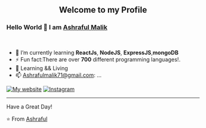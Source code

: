 

<p align="center">
 <h2 align="center" color="blue">Welcome to my Profile</h2>
</p>

### Hello World 👋 I am [Ashraful Malik](https://github.com/Ashraful-malik)
  
<br />
<p>
 
- 🌱 I’m currently learning **ReactJs**, **NodeJS**, **ExpressJS**,**mongoDB**
- ⚡ Fun fact:There are over **700** different programming languages!.
- 📒 Learning && Living
- 📫 Ashrafulmalik71@gmail.com: ...

[![My website](https://img.shields.io/badge/-Website-D14836?style=for-the-badge&logo=Website&logoColor=white)](https://ashraful-malik.netlify.app/)
[![Instagram](https://img.shields.io/badge/-Instagram-c13582?style=for-the-badge&logo=instagram&logoColor=white)](https://www.instagram.com/ashraful_malik_/)
<div>
</h4>
</div>

--------------------------------------------------------------------------------------------------------------------------------------------------------------------

Have a Great Day!

⭐️ From [Ashraful](https://github.com/Ashraful-malik)
<br />

